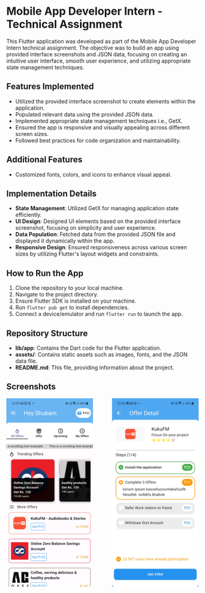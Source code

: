 # Mobile App Developer Intern - Technical Assignment

This Flutter application was developed as part of the Mobile App Developer Intern technical assignment. The objective was to build an app using provided interface screenshots and JSON data, focusing on creating an intuitive user interface, smooth user experience, and utilizing appropriate state management techniques.

## Features Implemented

- Utilized the provided interface screenshot to create elements within the application.
- Populated relevant data using the provided JSON data.
- Implemented appropriate state management techniques i.e., GetX.
- Ensured the app is responsive and visually appealing across different screen sizes.
- Followed best practices for code organization and maintainability.

## Additional Features

- Customized fonts, colors, and icons to enhance visual appeal.

## Implementation Details

- **State Management**: Utilized GetX for managing application state efficiently.
- **UI Design**: Designed UI elements based on the provided interface screenshot, focusing on simplicity and user experience.
- **Data Population**: Fetched data from the provided JSON file and displayed it dynamically within the app.
- **Responsive Design**: Ensured responsiveness across various screen sizes by utilizing Flutter's layout widgets and constraints.

## How to Run the App

1. Clone the repository to your local machine.
2. Navigate to the project directory.
3. Ensure Flutter SDK is installed on your machine.
4. Run `flutter pub get` to install dependencies.
5. Connect a device/emulator and run `flutter run` to launch the app.

## Repository Structure

- **lib/app**: Contains the Dart code for the Flutter application.
- **assets/**: Contains static assets such as images, fonts, and the JSON data file.
- **README.md**: This file, providing information about the project.

## Screenshots
<div style="display: flex; justify-content: space-between;">
<img src="screenshots/screen_1.jpg" alt="Screen 1" style="width: 45%;">
<img src="screenshots/screen_2.jpg" alt="Screen 2" style="width: 45%;">
</div>

